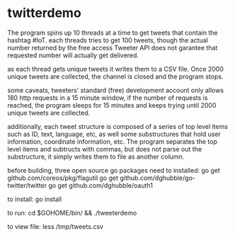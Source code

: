 # twitterdemo
The program spins up 10 threads at a time to get tweets that contain the hashtag #IoT.
each threads tries to get 100 tweets, though the actual number returned by the free access Tweeter API does not garantee that requested number will actually get delivered.

as each thread gets unique tweets it writes them to a CSV file. Once 2000 unique tweets are collected, the channel is closed and the program stops.

some caveats, tweeters' standard (free) development account only allows 180 http requests in a 15 minute window, if the number of requests is reached, the program sleeps for 15 minutes and keeps trying until 2000 unique tweets are collected.

additionally, each tweet structure is composed of a series of top level items such as ID, text, language, etc, as well some substructures that hold user information, coordinate information, etc. The program separates the top level items and subtructs with commas, but does not parse out the substructure, it simply writes them to file as another column. 

before building, three open source go packages need to installed:
go get github.com/coreos/pkg/flagutil
go get github.com/dghubble/go-twitter/twitter
go get github.com/dghubble/oauth1

to install: go install

to run: cd $GOHOME/bin/ && ./tweeterdemo

to view file: less /tmp/tweets.csv
